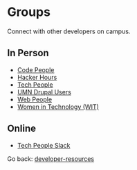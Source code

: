 # Groups
Connect with other developers on campus.

## In Person
+ [Code People](http://code-people.umn.edu/)
+ [Hacker Hours](https://umnhackerhours.github.io/)
+ [Tech People](http://code-people.umn.edu/)
+ [UMN Drupal Users](https://groups.drupal.org/university-minnesota)
+ [Web People](http://code-people.umn.edu/)
+ [Women in Technology (WIT)](http://wit.umn.edu/)


## Online
+ [Tech People Slack](http://tech-people.umn.edu/tech-people-slack)

Go back: [developer-resources](../README.md)